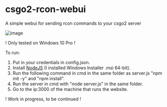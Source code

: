 # csgo2-rcon-webui
A simple webui for sending rcon commands to your csgo2 server

![image](https://github.com/viktormoe/csgo2-rcon-webui/assets/80036373/179391bb-9461-442d-bd52-7cd5bc672643)


! Only tested on Windows 10 Pro !

To run:
1. Put in your credentials in config.json.
2. Install [NodeJS](https://nodejs.org/en/download) (I installed Windows Installer .msi 64-bit).
3. Run the following command in cmd in the same folder as server.js "npm init -y" and "npm install".
5. Run the server in cmd with "node server.js" in the same folder.
6. Go to the ip:3000 of the machine that runs the website. 

! Work in progress, to be continued !

